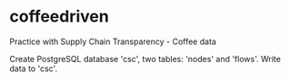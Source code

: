 # coffeedriven
Practice with Supply Chain Transparency - Coffee data

Create PostgreSQL database 'csc', two tables: 'nodes' and 'flows'.
Write data to 'csc'.
